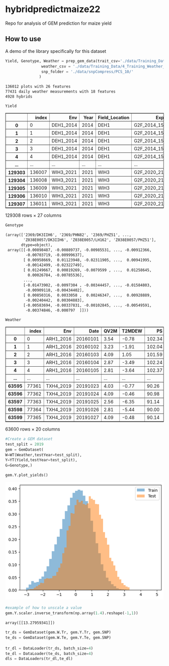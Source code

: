 hybridpredictmaize22
================

<!-- WARNING: THIS FILE WAS AUTOGENERATED! DO NOT EDIT! -->

Repo for analysis of GEM prediction for maize yield

## How to use

A demo of the library specifically for this dataset

``` python
Yield, Genotype, Weather = prep_gem_data(trait_csv='./data/Training_Data/1_Training_Trait_Data_2014_2021.csv',
                weather_csv = './data/Training_Data/4_Training_Weather_Data_2014_2021.csv',
                snp_folder = './data/snpCompress/PCS_10/'
               )
```

    136012 plots with 26 features
    77431 daily weather measurements with 18 features
    4928 hybrids

``` python
Yield
```

<div>
<style scoped>
    .dataframe tbody tr th:only-of-type {
        vertical-align: middle;
    }

    .dataframe tbody tr th {
        vertical-align: top;
    }

    .dataframe thead th {
        text-align: right;
    }
</style>
<table border="1" class="dataframe">
  <thead>
    <tr style="text-align: right;">
      <th></th>
      <th>index</th>
      <th>Env</th>
      <th>Year</th>
      <th>Field_Location</th>
      <th>Experiment</th>
      <th>Replicate</th>
      <th>Block</th>
      <th>Plot</th>
      <th>Range</th>
      <th>Pass</th>
      <th>...</th>
      <th>Stand_Count_plants</th>
      <th>Pollen_DAP_days</th>
      <th>Silk_DAP_days</th>
      <th>Plant_Height_cm</th>
      <th>Ear_Height_cm</th>
      <th>Root_Lodging_plants</th>
      <th>Stalk_Lodging_plants</th>
      <th>Yield_Mg_ha</th>
      <th>Grain_Moisture</th>
      <th>Twt_kg_m3</th>
    </tr>
  </thead>
  <tbody>
    <tr>
      <th>0</th>
      <td>0</td>
      <td>DEH1_2014</td>
      <td>2014</td>
      <td>DEH1</td>
      <td>G2F_2014_15</td>
      <td>1</td>
      <td>1</td>
      <td>1</td>
      <td>1.0</td>
      <td>1.0</td>
      <td>...</td>
      <td>56.0</td>
      <td>63.0</td>
      <td>67.0</td>
      <td>213.00</td>
      <td>79.00</td>
      <td>0.0</td>
      <td>0.0</td>
      <td>5.721725</td>
      <td>20.8</td>
      <td>706.664693</td>
    </tr>
    <tr>
      <th>1</th>
      <td>1</td>
      <td>DEH1_2014</td>
      <td>2014</td>
      <td>DEH1</td>
      <td>G2F_2014_15</td>
      <td>1</td>
      <td>1</td>
      <td>2</td>
      <td>1.0</td>
      <td>2.0</td>
      <td>...</td>
      <td>54.0</td>
      <td>61.0</td>
      <td>63.0</td>
      <td>286.00</td>
      <td>172.00</td>
      <td>0.0</td>
      <td>0.0</td>
      <td>11.338246</td>
      <td>25.8</td>
      <td>693.792841</td>
    </tr>
    <tr>
      <th>2</th>
      <td>2</td>
      <td>DEH1_2014</td>
      <td>2014</td>
      <td>DEH1</td>
      <td>G2F_2014_15</td>
      <td>1</td>
      <td>1</td>
      <td>3</td>
      <td>1.0</td>
      <td>3.0</td>
      <td>...</td>
      <td>60.0</td>
      <td>63.0</td>
      <td>65.0</td>
      <td>239.00</td>
      <td>92.00</td>
      <td>0.0</td>
      <td>4.0</td>
      <td>6.540810</td>
      <td>20.8</td>
      <td>698.941582</td>
    </tr>
    <tr>
      <th>3</th>
      <td>3</td>
      <td>DEH1_2014</td>
      <td>2014</td>
      <td>DEH1</td>
      <td>G2F_2014_15</td>
      <td>1</td>
      <td>1</td>
      <td>4</td>
      <td>1.0</td>
      <td>4.0</td>
      <td>...</td>
      <td>59.0</td>
      <td>61.0</td>
      <td>63.0</td>
      <td>242.00</td>
      <td>118.00</td>
      <td>0.0</td>
      <td>0.0</td>
      <td>10.366857</td>
      <td>23.7</td>
      <td>711.813434</td>
    </tr>
    <tr>
      <th>4</th>
      <td>4</td>
      <td>DEH1_2014</td>
      <td>2014</td>
      <td>DEH1</td>
      <td>G2F_2014_15</td>
      <td>1</td>
      <td>1</td>
      <td>5</td>
      <td>1.0</td>
      <td>5.0</td>
      <td>...</td>
      <td>58.0</td>
      <td>63.0</td>
      <td>65.0</td>
      <td>211.00</td>
      <td>92.00</td>
      <td>0.0</td>
      <td>0.0</td>
      <td>10.908814</td>
      <td>19.4</td>
      <td>743.993065</td>
    </tr>
    <tr>
      <th>...</th>
      <td>...</td>
      <td>...</td>
      <td>...</td>
      <td>...</td>
      <td>...</td>
      <td>...</td>
      <td>...</td>
      <td>...</td>
      <td>...</td>
      <td>...</td>
      <td>...</td>
      <td>...</td>
      <td>...</td>
      <td>...</td>
      <td>...</td>
      <td>...</td>
      <td>...</td>
      <td>...</td>
      <td>...</td>
      <td>...</td>
      <td>...</td>
    </tr>
    <tr>
      <th>129303</th>
      <td>136007</td>
      <td>WIH3_2021</td>
      <td>2021</td>
      <td>WIH3</td>
      <td>G2F_2020_21_PHP02</td>
      <td>2</td>
      <td>25</td>
      <td>496</td>
      <td>19.0</td>
      <td>9.0</td>
      <td>...</td>
      <td>80.0</td>
      <td>75.0</td>
      <td>76.0</td>
      <td>251.67</td>
      <td>123.33</td>
      <td>NaN</td>
      <td>NaN</td>
      <td>9.972527</td>
      <td>16.9</td>
      <td>698.941582</td>
    </tr>
    <tr>
      <th>129304</th>
      <td>136008</td>
      <td>WIH3_2021</td>
      <td>2021</td>
      <td>WIH3</td>
      <td>G2F_2020_21_PHP02</td>
      <td>2</td>
      <td>25</td>
      <td>497</td>
      <td>19.0</td>
      <td>8.0</td>
      <td>...</td>
      <td>65.0</td>
      <td>81.0</td>
      <td>90.0</td>
      <td>303.33</td>
      <td>148.33</td>
      <td>1.0</td>
      <td>NaN</td>
      <td>9.160941</td>
      <td>23.7</td>
      <td>709.239064</td>
    </tr>
    <tr>
      <th>129305</th>
      <td>136009</td>
      <td>WIH3_2021</td>
      <td>2021</td>
      <td>WIH3</td>
      <td>G2F_2020_21_PHP02</td>
      <td>2</td>
      <td>25</td>
      <td>498</td>
      <td>19.0</td>
      <td>7.0</td>
      <td>...</td>
      <td>69.0</td>
      <td>76.0</td>
      <td>79.0</td>
      <td>301.67</td>
      <td>150.00</td>
      <td>NaN</td>
      <td>NaN</td>
      <td>9.256348</td>
      <td>19.5</td>
      <td>732.408398</td>
    </tr>
    <tr>
      <th>129306</th>
      <td>136010</td>
      <td>WIH3_2021</td>
      <td>2021</td>
      <td>WIH3</td>
      <td>G2F_2020_21_PHP02</td>
      <td>2</td>
      <td>25</td>
      <td>499</td>
      <td>19.0</td>
      <td>6.0</td>
      <td>...</td>
      <td>81.0</td>
      <td>78.0</td>
      <td>79.0</td>
      <td>293.33</td>
      <td>165.00</td>
      <td>1.0</td>
      <td>5.0</td>
      <td>11.504058</td>
      <td>19.1</td>
      <td>692.505656</td>
    </tr>
    <tr>
      <th>129307</th>
      <td>136011</td>
      <td>WIH3_2021</td>
      <td>2021</td>
      <td>WIH3</td>
      <td>G2F_2020_21_PHP02</td>
      <td>2</td>
      <td>25</td>
      <td>500</td>
      <td>19.0</td>
      <td>5.0</td>
      <td>...</td>
      <td>81.0</td>
      <td>76.0</td>
      <td>77.0</td>
      <td>291.67</td>
      <td>165.00</td>
      <td>NaN</td>
      <td>9.0</td>
      <td>11.618923</td>
      <td>19.5</td>
      <td>696.367212</td>
    </tr>
  </tbody>
</table>
<p>129308 rows × 27 columns</p>
</div>

``` python
Genotype
```

    (array(['2369/DK3IIH6', '2369/PHN82', '2369/PHZ51', ...,
            'Z038E0057/DK3IIH6', 'Z038E0057/LH162', 'Z038E0057/PHZ51'],
           dtype=object),
     array([[-0.00898487, -0.00889737, -0.00985531, ..., -0.00912366,
             -0.00703719, -0.00999637],
            [ 0.00958669,  0.01123948, -0.02311905, ...,  0.00941995,
             -0.00142499, -0.02322749],
            [ 0.01249667,  0.00819269, -0.0079599 , ...,  0.01258645,
              0.00026784, -0.00785536],
            ...,
            [-0.01473902, -0.0097304 , -0.00344457, ..., -0.01584803,
             -0.00909118, -0.00434402],
            [ 0.00850316,  0.0033058 ,  0.00246347, ...,  0.00928889,
             -0.00240442,  0.00304883],
            [-0.00583694, -0.00337831, -0.00102845, ..., -0.00549591,
             -0.00374846, -0.000797  ]]))

``` python
Weather
```

<div>
<style scoped>
    .dataframe tbody tr th:only-of-type {
        vertical-align: middle;
    }

    .dataframe tbody tr th {
        vertical-align: top;
    }

    .dataframe thead th {
        text-align: right;
    }
</style>
<table border="1" class="dataframe">
  <thead>
    <tr style="text-align: right;">
      <th></th>
      <th>index</th>
      <th>Env</th>
      <th>Date</th>
      <th>QV2M</th>
      <th>T2MDEW</th>
      <th>PS</th>
      <th>RH2M</th>
      <th>WS2M</th>
      <th>GWETTOP</th>
      <th>ALLSKY_SFC_SW_DWN</th>
      <th>ALLSKY_SFC_PAR_TOT</th>
      <th>T2M_MAX</th>
      <th>T2M_MIN</th>
      <th>T2MWET</th>
      <th>GWETROOT</th>
      <th>T2M</th>
      <th>GWETPROF</th>
      <th>ALLSKY_SFC_SW_DNI</th>
      <th>PRECTOTCORR</th>
      <th>Year</th>
    </tr>
  </thead>
  <tbody>
    <tr>
      <th>0</th>
      <td>0</td>
      <td>ARH1_2016</td>
      <td>20160101</td>
      <td>3.54</td>
      <td>-0.78</td>
      <td>102.34</td>
      <td>77.00</td>
      <td>2.15</td>
      <td>0.84</td>
      <td>8.21</td>
      <td>41.96</td>
      <td>7.80</td>
      <td>-0.70</td>
      <td>1.15</td>
      <td>0.83</td>
      <td>3.08</td>
      <td>0.80</td>
      <td>5.96</td>
      <td>0.00</td>
      <td>2016</td>
    </tr>
    <tr>
      <th>1</th>
      <td>1</td>
      <td>ARH1_2016</td>
      <td>20160102</td>
      <td>3.23</td>
      <td>-1.91</td>
      <td>102.04</td>
      <td>74.62</td>
      <td>1.49</td>
      <td>0.84</td>
      <td>11.28</td>
      <td>55.13</td>
      <td>10.15</td>
      <td>-3.10</td>
      <td>0.42</td>
      <td>0.83</td>
      <td>2.74</td>
      <td>0.80</td>
      <td>16.13</td>
      <td>0.00</td>
      <td>2016</td>
    </tr>
    <tr>
      <th>2</th>
      <td>2</td>
      <td>ARH1_2016</td>
      <td>20160103</td>
      <td>4.09</td>
      <td>1.05</td>
      <td>101.59</td>
      <td>80.69</td>
      <td>1.95</td>
      <td>0.84</td>
      <td>9.78</td>
      <td>49.21</td>
      <td>12.39</td>
      <td>-1.29</td>
      <td>2.72</td>
      <td>0.83</td>
      <td>4.38</td>
      <td>0.80</td>
      <td>18.36</td>
      <td>0.00</td>
      <td>2016</td>
    </tr>
    <tr>
      <th>3</th>
      <td>3</td>
      <td>ARH1_2016</td>
      <td>20160104</td>
      <td>2.87</td>
      <td>-3.49</td>
      <td>102.24</td>
      <td>79.88</td>
      <td>3.45</td>
      <td>0.84</td>
      <td>7.35</td>
      <td>35.66</td>
      <td>4.56</td>
      <td>-4.00</td>
      <td>-1.79</td>
      <td>0.83</td>
      <td>-0.09</td>
      <td>0.80</td>
      <td>10.87</td>
      <td>0.00</td>
      <td>2016</td>
    </tr>
    <tr>
      <th>4</th>
      <td>4</td>
      <td>ARH1_2016</td>
      <td>20160105</td>
      <td>2.81</td>
      <td>-3.64</td>
      <td>102.37</td>
      <td>78.81</td>
      <td>1.95</td>
      <td>0.84</td>
      <td>13.00</td>
      <td>62.04</td>
      <td>6.94</td>
      <td>-4.59</td>
      <td>-1.74</td>
      <td>0.82</td>
      <td>0.16</td>
      <td>0.80</td>
      <td>27.02</td>
      <td>0.00</td>
      <td>2016</td>
    </tr>
    <tr>
      <th>...</th>
      <td>...</td>
      <td>...</td>
      <td>...</td>
      <td>...</td>
      <td>...</td>
      <td>...</td>
      <td>...</td>
      <td>...</td>
      <td>...</td>
      <td>...</td>
      <td>...</td>
      <td>...</td>
      <td>...</td>
      <td>...</td>
      <td>...</td>
      <td>...</td>
      <td>...</td>
      <td>...</td>
      <td>...</td>
      <td>...</td>
    </tr>
    <tr>
      <th>63595</th>
      <td>77361</td>
      <td>TXH4_2019</td>
      <td>20191023</td>
      <td>4.03</td>
      <td>-0.77</td>
      <td>90.26</td>
      <td>34.19</td>
      <td>2.94</td>
      <td>0.33</td>
      <td>18.76</td>
      <td>94.70</td>
      <td>26.10</td>
      <td>7.84</td>
      <td>7.62</td>
      <td>0.35</td>
      <td>16.00</td>
      <td>0.38</td>
      <td>33.63</td>
      <td>0.00</td>
      <td>2019</td>
    </tr>
    <tr>
      <th>63596</th>
      <td>77362</td>
      <td>TXH4_2019</td>
      <td>20191024</td>
      <td>4.09</td>
      <td>-0.46</td>
      <td>90.98</td>
      <td>64.88</td>
      <td>6.20</td>
      <td>0.34</td>
      <td>3.61</td>
      <td>20.41</td>
      <td>11.37</td>
      <td>0.13</td>
      <td>2.63</td>
      <td>0.35</td>
      <td>5.73</td>
      <td>0.38</td>
      <td>2.57</td>
      <td>0.30</td>
      <td>2019</td>
    </tr>
    <tr>
      <th>63597</th>
      <td>77363</td>
      <td>TXH4_2019</td>
      <td>20191025</td>
      <td>2.56</td>
      <td>-6.35</td>
      <td>91.14</td>
      <td>46.31</td>
      <td>3.95</td>
      <td>0.34</td>
      <td>19.07</td>
      <td>93.01</td>
      <td>13.57</td>
      <td>-0.67</td>
      <td>-0.52</td>
      <td>0.36</td>
      <td>5.31</td>
      <td>0.38</td>
      <td>35.17</td>
      <td>0.00</td>
      <td>2019</td>
    </tr>
    <tr>
      <th>63598</th>
      <td>77364</td>
      <td>TXH4_2019</td>
      <td>20191026</td>
      <td>2.81</td>
      <td>-5.44</td>
      <td>90.00</td>
      <td>33.81</td>
      <td>3.30</td>
      <td>0.34</td>
      <td>18.52</td>
      <td>91.70</td>
      <td>24.73</td>
      <td>0.55</td>
      <td>3.09</td>
      <td>0.35</td>
      <td>11.62</td>
      <td>0.38</td>
      <td>34.00</td>
      <td>0.25</td>
      <td>2019</td>
    </tr>
    <tr>
      <th>63599</th>
      <td>77365</td>
      <td>TXH4_2019</td>
      <td>20191027</td>
      <td>4.09</td>
      <td>-0.48</td>
      <td>90.14</td>
      <td>49.19</td>
      <td>3.41</td>
      <td>0.34</td>
      <td>18.39</td>
      <td>91.51</td>
      <td>17.08</td>
      <td>3.90</td>
      <td>4.76</td>
      <td>0.35</td>
      <td>9.99</td>
      <td>0.38</td>
      <td>34.26</td>
      <td>0.00</td>
      <td>2019</td>
    </tr>
  </tbody>
</table>
<p>63600 rows × 20 columns</p>
</div>

``` python
#Create a GEM dataset
test_split = 2019
gem = GemDataset(
W=WT(Weather,testYear=test_split),
Y=YT(Yield,testYear=test_split),
G=Genotype,)
```

``` python
gem.Y.plot_yields()
```

![](index_files/figure-commonmark/cell-7-output-1.png)

``` python
#example of how to unscale a value
gem.Y.scaler.inverse_transform(np.array(1.4).reshape(-1,1))
```

    array([[13.27959341]])

``` python
tr_ds = GemDataset(gem.W.Tr, gem.Y.Tr, gem.SNP)
te_ds = GemDataset(gem.W.Te, gem.Y.Te, gem.SNP)

tr_dl = DataLoader(tr_ds, batch_size=4)
te_dl = DataLoader(te_ds, batch_size=4)
dls = DataLoaders(tr_dl,te_dl)
```
